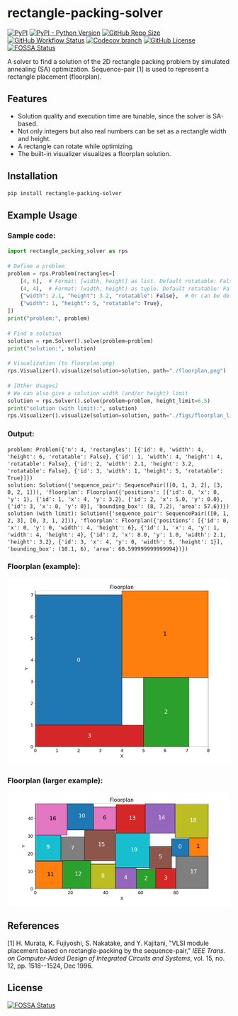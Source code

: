 # rectangle-packing-solver

[![PyPI](https://img.shields.io/pypi/v/rectangle-packing-solver)](https://pypi.org/project/rectangle-packing-solver/)
[![PyPI - Python Version](https://img.shields.io/pypi/pyversions/rectangle-packing-solver)](https://pypi.org/project/rectangle-packing-solver/)
[![GitHub Repo Size](https://img.shields.io/github/repo-size/kotarot/rectangle-packing-solver)](https://github.com/kotarot/rectangle-packing-solver)
[![GitHub Workflow Status](https://img.shields.io/github/workflow/status/kotarot/rectangle-packing-solver/Continuous%20Integration)](https://github.com/kotarot/rectangle-packing-solver/actions?query=workflow%3AContinuous%20Integration)
[![Codecov branch](https://img.shields.io/codecov/c/gh/kotarot/rectangle-packing-solver/main?flag=unittests)](https://codecov.io/gh/kotarot/rectangle-packing-solver)
[![GitHub License](https://img.shields.io/github/license/kotarot/rectangle-packing-solver)](https://github.com/kotarot/rectangle-packing-solver/blob/main/LICENSE)
[![FOSSA Status](https://app.fossa.com/api/projects/git%2Bgithub.com%2Fkotarot%2Frectangle-packing-solver.svg?type=shield)](https://app.fossa.com/projects/git%2Bgithub.com%2Fkotarot%2Frectangle-packing-solver?ref=badge_shield)

A solver to find a solution of the 2D rectangle packing problem by simulated annealing (SA) optimization.
Sequence-pair [1] is used to represent a rectangle placement (floorplan).


## Features

- Solution quality and execution time are tunable, since the solver is SA-based.
- Not only integers but also real numbers can be set as a rectangle width and height.
- A rectangle can rotate while optimizing.
- The built-in visualizer visualizes a floorplan solution.


## Installation

```bash
pip install rectangle-packing-solver
```


## Example Usage

### Sample code:

```python
import rectangle_packing_solver as rps

# Define a problem
problem = rps.Problem(rectangles=[
    [4, 6],  # Format: [width, height] as list. Default rotatable: False
    (4, 4),  # Format: (width, height) as tuple. Default rotatable: False
    {"width": 2.1, "height": 3.2, "rotatable": False},  # Or can be defined as dict.
    {"width": 1, "height": 5, "rotatable": True},
])
print("problem:", problem)

# Find a solution
solution = rpm.Solver().solve(problem=problem)
print("solution:", solution)

# Visualization (to floorplan.png)
rps.Visualizer().visualize(solution=solution, path="./floorplan.png")

# [Other Usages]
# We can also give a solution width (and/or height) limit
solution = rps.Solver().solve(problem=problem, height_limit=6.5)
print("solution (with limit):", solution)
rps.Visualizer().visualize(solution=solution, path="./figs/floorplan_limit.png")
```

### Output:

```plaintext
problem: Problem({'n': 4, 'rectangles': [{'id': 0, 'width': 4, 'height': 6, 'rotatable': False}, {'id': 1, 'width': 4, 'height': 4, 'rotatable': False}, {'id': 2, 'width': 2.1, 'height': 3.2, 'rotatable': False}, {'id': 3, 'width': 1, 'height': 5, 'rotatable': True}]})
solution: Solution({'sequence_pair': SequencePair(([0, 1, 3, 2], [3, 0, 2, 1])), 'floorplan': Floorplan({'positions': [{'id': 0, 'x': 0, 'y': 1}, {'id': 1, 'x': 4, 'y': 3.2}, {'id': 2, 'x': 5.0, 'y': 0.0}, {'id': 3, 'x': 0, 'y': 0}], 'bounding_box': (8, 7.2), 'area': 57.6})})
solution (with limit): Solution({'sequence_pair': SequencePair(([0, 1, 2, 3], [0, 3, 1, 2])), 'floorplan': Floorplan({'positions': [{'id': 0, 'x': 0, 'y': 0, 'width': 4, 'height': 6}, {'id': 1, 'x': 4, 'y': 1, 'width': 4, 'height': 4}, {'id': 2, 'x': 8.0, 'y': 1.0, 'width': 2.1, 'height': 3.2}, {'id': 3, 'x': 4, 'y': 0, 'width': 5, 'height': 1}], 'bounding_box': (10.1, 6), 'area': 60.599999999999994})})
```

### Floorplan (example):

![floorplan_example](https://raw.githubusercontent.com/kotarot/rectangle-packing-solver/main/figs/floorplan_example.png)

### Floorplan (larger example):

![floorplan_large](https://raw.githubusercontent.com/kotarot/rectangle-packing-solver/main/figs/floorplan_large_limit.png)


## References

[1] H. Murata, K. Fujiyoshi, S. Nakatake, and Y. Kajitani, "VLSI module placement based on rectangle-packing by the sequence-pair," *IEEE Trans. on Computer-Aided Design of Integrated Circuits and Systems*, vol. 15, no. 12, pp. 1518--1524, Dec 1996.


## License
[![FOSSA Status](https://app.fossa.com/api/projects/git%2Bgithub.com%2Fkotarot%2Frectangle-packing-solver.svg?type=large)](https://app.fossa.com/projects/git%2Bgithub.com%2Fkotarot%2Frectangle-packing-solver?ref=badge_large)
